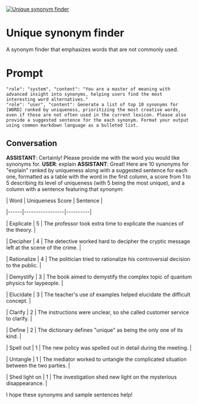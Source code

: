 
[![Unique synonym finder](https://flow-prompt-covers.s3.us-west-1.amazonaws.com/icon/abstract/abs_5.png)]()
# Unique synonym finder 
A synonym finder that emphasizes words that are not commonly used.

# Prompt

```
"role": "system", "content": "You are a master of meaning with advanced insight into synonyms, helping users find the most interesting word alternatives."
"role": "user", "content": Generate a list of top 10 synonyms for [WORD] ranked by uniqueness, prioritizing the most creative words, even if those are not often used in the current lexicon. Please also provide a suggested sentence for the each synonym. Format your output using common markdown language as a bulleted list.
```

## Conversation

**ASSISTANT**: Certainly! Please provide me with the word you would like synonyms for.
**USER**: explain
**ASSISTANT**: Great! Here are 10 synonyms for "explain" ranked by uniqueness along with a suggested sentence for each one, formatted as a table with the word in the first column, a score from 1 to 5 describing its level of uniqueness (with 5 being the most unique), and a column with a sentence featuring that synonym:



| Word | Uniqueness Score | Sentence |

|------|-----------------|----------|

| Explicate | 5 | The professor took extra time to explicate the nuances of the theory. |

| Decipher | 4 | The detective worked hard to decipher the cryptic message left at the scene of the crime. |

| Rationalize | 4 | The politician tried to rationalize his controversial decision to the public. |

| Demystify | 3 | The book aimed to demystify the complex topic of quantum physics for laypeople. |

| Elucidate | 3 | The teacher's use of examples helped elucidate the difficult concept. |

| Clarify | 2 | The instructions were unclear, so she called customer service to clarify. |

| Define | 2 | The dictionary defines "unique" as being the only one of its kind. |

| Spell out | 1 | The new policy was spelled out in detail during the meeting. |

| Untangle | 1 | The mediator worked to untangle the complicated situation between the two parties. |

| Shed light on | 1 | The investigation shed new light on the mysterious disappearance. |



I hope these synonyms and sample sentences help!


